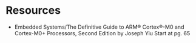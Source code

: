 # Resources
* Embedded Systems/The Definitive Guide to ARM® Cortex®-M0 and Cortex-M0+ Processors, Second Edition by Joseph Yiu
Start at pg. 65
